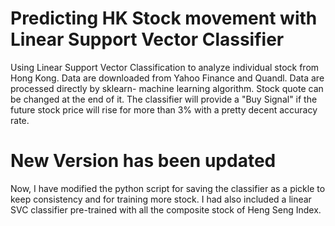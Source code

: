 # Predicting HK Stock movement with Linear Support Vector Classifier

Using Linear Support Vector Classification to analyze individual stock from Hong Kong. 
Data are downloaded from Yahoo Finance and Quandl. 
Data are processed directly by sklearn- machine learning algorithm. 
Stock quote can be changed at the end of it. 
The classifier will provide a "Buy Signal" if the future stock price will rise for more than 3% with a pretty decent accuracy rate. 

# New Version has been updated
Now, I have modified the python script for saving the classifier as a pickle to keep consistency and for training more stock. 
I had also included a linear SVC classifier pre-trained with all the composite stock of Heng Seng Index. 

